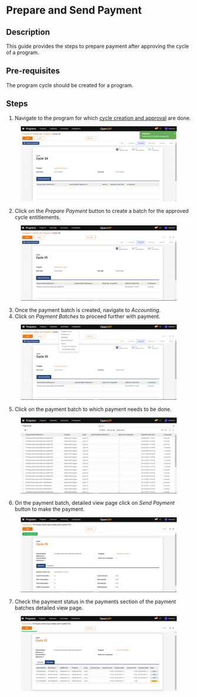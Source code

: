 # Prepare and Send Payment

## Description

This guide provides the steps to prepare payment after approving the cycle of a program.

## Pre-requisites

The program cycle should be created for a program.

## Steps

1. Navigate to the program for which [cycle creation and approval](create-and-approve-disbursement-cycle.md) are done.

<figure><img src="../../.gitbook/assets/cycle-approved.png" alt=""><figcaption></figcaption></figure>

2. Click on the _Prepare Payment_ button to create a batch for the approved cycle entitlements.

<figure><img src="../../.gitbook/assets/cycle-payment-batch.png" alt=""><figcaption></figcaption></figure>

3. Once the payment batch is created, navigate to _Accounting_.
4. Click on _Payment Batches_ to proceed further with payment.

<figure><img src="../../.gitbook/assets/payment-batches (1).png" alt=""><figcaption></figcaption></figure>

5. Click on the payment batch to which payment needs to be done.

<figure><img src="../../.gitbook/assets/payment-batches-list-view-page.png" alt=""><figcaption></figcaption></figure>

6. On the payment batch, detailed view page click on _Send Payment_ button to make the payment.

<figure><img src="../../.gitbook/assets/send-payment.png" alt=""><figcaption></figcaption></figure>

7. Check the payment status in the payments section of the payment batches detailed view page.

<figure><img src="../../.gitbook/assets/payment-batches-detailed-view-page.png" alt=""><figcaption></figcaption></figure>

